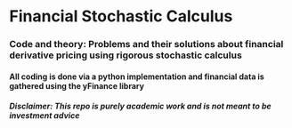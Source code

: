 # Financial Stochastic Calculus

### Code and theory: Problems and their solutions about financial derivative pricing using rigorous stochastic calculus

#### All coding is done via a python implementation and financial data is gathered using the yFinance library 

##### Disclaimer: This repo is purely academic work and is not meant to be investment advice 
